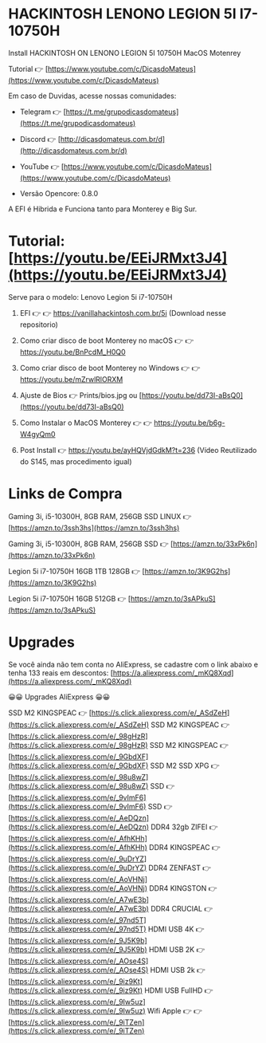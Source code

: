 # HACKINTOSH LENONO LEGION 5I I7-10750H
Install HACKINTOSH ON LENONO LEGION 5I 10750H MacOS Motenrey

Tutorial 👉 [https://www.youtube.com/c/DicasdoMateus](https://www.youtube.com/c/DicasdoMateus)


Em caso de Duvidas, acesse nossas comunidades:

*   Telegram 👉 [https://t.me/grupodicasdomateus](https://t.me/grupodicasdomateus)
*   Discord 👉 [http://dicasdomateus.com.br/d](http://dicasdomateus.com.br/d)
*   YouTube 👉 [https://www.youtube.com/c/DicasdoMateus](https://www.youtube.com/c/DicasdoMateus)


*   Versão Opencore: 0.8.0
  
  
A EFI é Hibrida e Funciona tanto para Monterey e Big Sur.

# Tutorial: [https://youtu.be/EEiJRMxt3J4](https://youtu.be/EEiJRMxt3J4)

Serve para o modelo: Lenovo Legion 5i i7-10750H

1) EFI  👉 👉  https://vanillahackintosh.com.br/5i (Download nesse repositorio) 

2) Como criar disco de boot Monterey no macOS   👉 👉 https://youtu.be/BnPcdM_H0Q0
2) Como criar disco de boot Monterey  no Windows 👉 👉 https://youtu.be/mZrwlRlORXM

3) Ajuste de Bios 👉 Prints/bios.jpg ou [https://youtu.be/dd73I-aBsQ0](https://youtu.be/dd73I-aBsQ0)

4) Como Instalar o MacOS Monterey 👉 👉 https://youtu.be/b6g-W4gyQm0

 5) Post Install 👉 https://youtu.be/ayHQVjdGdkM?t=236 (Vídeo Reutilizado do S145, mas procedimento igual)


# Links de Compra

Gaming 3i,  i5-10300H, 8GB RAM, 256GB SSD LINUX 👉 [https://amzn.to/3ssh3hs](https://amzn.to/3ssh3hs)

Gaming 3i, i5-10300H, 8GB RAM, 256GB SSD 👉 [https://amzn.to/33xPk6n](https://amzn.to/33xPk6n)

Legion 5i i7-10750H 16GB 1TB 128GB 👉 [https://amzn.to/3K9G2hs](https://amzn.to/3K9G2hs)

Legion 5i i7-10750H 16GB 512GB 👉 [https://amzn.to/3sAPkuS](https://amzn.to/3sAPkuS)

# Upgrades

Se você ainda não tem conta no AliExpress, se cadastre com o link abaixo e tenha 133 reais em descontos:
[https://a.aliexpress.com/_mKQ8Xqd](https://a.aliexpress.com/_mKQ8Xqd)

😀😀 Upgrades AliExpress  😀😀

SSD M2 KINGSPEAC 👉 [https://s.click.aliexpress.com/e/_ASdZeH](https://s.click.aliexpress.com/e/_ASdZeH)
SSD M2 KINGSPEAC 👉 [https://s.click.aliexpress.com/e/_98gHzR](https://s.click.aliexpress.com/e/_98gHzR)
SSD M2 KINGSPEAC 👉 [https://s.click.aliexpress.com/e/_9GbdXF](https://s.click.aliexpress.com/e/_9GbdXF)
SSD M2 SSD XPG 👉 [https://s.click.aliexpress.com/e/_98u8wZ](https://s.click.aliexpress.com/e/_98u8wZ)
SSD 👉 [https://s.click.aliexpress.com/e/_9vImF6](https://s.click.aliexpress.com/e/_9vImF6)
SSD 👉 [https://s.click.aliexpress.com/e/_AeDQzn](https://s.click.aliexpress.com/e/_AeDQzn)
DDR4  32gb ZIFEI 👉 [https://s.click.aliexpress.com/e/_AfhKHh](https://s.click.aliexpress.com/e/_AfhKHh)
DDR4  KINGSPEAC  👉 [https://s.click.aliexpress.com/e/_9uDrYZ](https://s.click.aliexpress.com/e/_9uDrYZ)
DDR4 ZENFAST 👉 [https://s.click.aliexpress.com/e/_AoVHNj](https://s.click.aliexpress.com/e/_AoVHNj)
DDR4 KINGSTON 👉 [https://s.click.aliexpress.com/e/_A7wE3b](https://s.click.aliexpress.com/e/_A7wE3b)
DDR4 CRUCIAL 👉 [https://s.click.aliexpress.com/e/_97nd5T](https://s.click.aliexpress.com/e/_97nd5T)
HDMI USB 4K 👉 [https://s.click.aliexpress.com/e/_9J5K9b](https://s.click.aliexpress.com/e/_9J5K9b)
HDMI USB 2K 👉 [https://s.click.aliexpress.com/e/_AOse4S](https://s.click.aliexpress.com/e/_AOse4S)
HDMI USB 2k 👉 [https://s.click.aliexpress.com/e/_9iz9Kt](https://s.click.aliexpress.com/e/_9iz9Kt)
HDMI USB FullHD 👉 [https://s.click.aliexpress.com/e/_9Iw5uz](https://s.click.aliexpress.com/e/_9Iw5uz)
Wifi Apple  👉 👉 [https://s.click.aliexpress.com/e/_9iTZen](https://s.click.aliexpress.com/e/_9iTZen)




